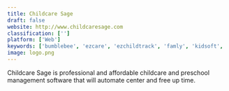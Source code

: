 ```yaml
---
title: Childcare Sage
draft: false 
website: http://www.childcaresage.com
classification: ['']
platform: ['Web']
keywords: ['bumblebee', 'ezcare', 'ezchildtrack', 'famly', 'kidsoft', 'kindersoft', 'kinderlime', 'kindyhub', 'lifecubby', 'little_vista', 'magicbooking', 'max', 'moxit', 'nursery_genie', 'providersoft', 'sandbox_software', 'schoolleader', 'staytrak', 'extendedreach']
image: logo.png
---
```

Childcare Sage is professional and affordable childcare and preschool management software that will automate center and free up time.
